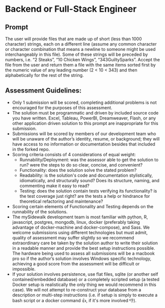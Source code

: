 # Backend or Full-Stack Engineer

## Prompt
The user will provide files that are made up of short (less than 1000 character) strings, each on a different line (assume any common character or character combination that means a newline to someone might be used interchangeably in this file). Some of these strings will be preceded by numbers, i.e. “2 Steaks”, “10 Chicken Wings”, “343GuiltySparks”. Accept the file from the user and return them a file with the same items sorted first by the numeric value of any leading number (2 < 10 < 343) and then alphabetically for the rest of the string.

## Assessment Guidelines:
* Only 1 submission will be scored, completing additional problems is not encouraged for the purposes of this assessment.
* The solution must be programmatic and driven by included source code you have written. Excel, Tableau, PowerBI, Dreamweaver, Flash, or any other application driven solution to this prompt are inappropriate for this submission.
* Submissions will be scored by members of our development team who will be unaware of the author’s identity, resume, or background; they will have access to no information or documentation besides that included in the forked repo.
* Scoring criteria consists of 4 considerations of equal weight:
  * Runnability/Deployment: was the assessor able to get the solution to run? were the steps to do so clear, concise, and convenient?
  * Functionality: does the solution solve the stated problem?
  * Readability: is the solution's code and documentation stylistically, idiomatically, and structurally sound? Does its structure, naming, and commenting make it easy to read?
  * Testing: does the solution contain tests verifying its functionality? is the test coverage just right? are the tests a help or hindrance for theoretical refactoring and maintenance?
* Scoring certain elements of Functionality and Testing depends on the runnability of the solutions.
* The mySidewalk development team is most familiar with python, R, javascript, postgres, mongodb, linux, docker (preferably taking advantage of docker-machine and docker-compose), and Sass. We welcome submissions using different technologies but must admit, quality of assessment may suffer slightly so we recommend extraordinary care be taken by the solution author to write their solution in a readable manner and provide the best setup instructions possible. The hardware being used to assess all submissions will be a macbook pro so if the author’s solution involves Windows specific technology, achieving a good score from the assessment will be difficult or impossible.
* If your solution involves persistence, use flat files, sqlite (or another self contained/embedded database) or a completely scripted setup (a tested Docker setup is realistically the only thing we would recommend in this case). We will not attempt to re-construct your database from a description or multi-step instructions (i.e. if setup is simply to execute a bash script or a docker command 👍, if it's more involved 👎).